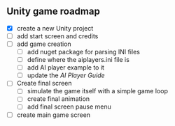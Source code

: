 ## Unity game roadmap

- [x] create a new Unity project
- [ ] add start screen and credits
- [ ] add game creation
  - [ ] add nuget package for parsing INI files
  - [ ] define where the aiplayers.ini file is
  - [ ] add AI player example to it
  - [ ] update the _AI Player Guide_
- [ ] Create final screen
  - [ ] simulate the game itself with a simple game loop
  - [ ] create final animation
  - [ ] add final screen pause menu
- [ ] create main game screen

